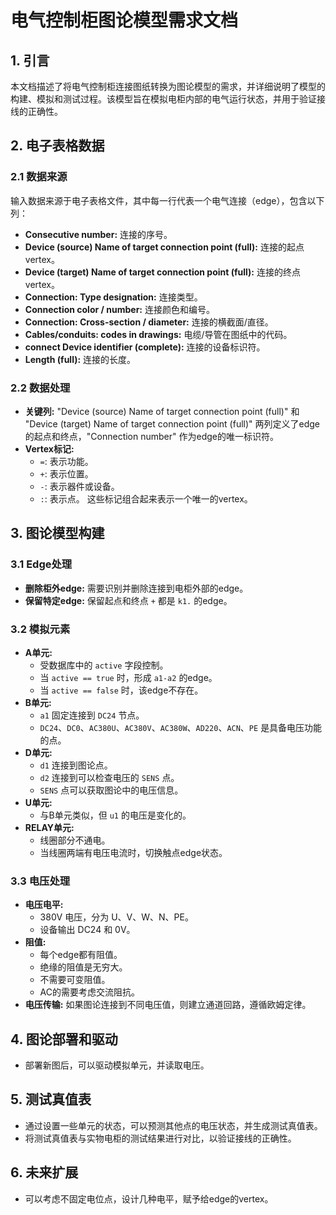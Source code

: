 # 电气控制柜图论模型需求文档

## 1. 引言

本文档描述了将电气控制柜连接图纸转换为图论模型的需求，并详细说明了模型的构建、模拟和测试过程。该模型旨在模拟电柜内部的电气运行状态，并用于验证接线的正确性。

## 2. 电子表格数据

### 2.1 数据来源

输入数据来源于电子表格文件，其中每一行代表一个电气连接（edge），包含以下列：

*   **Consecutive number:** 连接的序号。
*   **Device (source) Name of target connection point (full):** 连接的起点vertex。
*   **Device (target) Name of target connection point (full):** 连接的终点vertex。
*   **Connection: Type designation:** 连接类型。
*   **Connection color / number:** 连接颜色和编号。
*   **Connection: Cross-section / diameter:** 连接的横截面/直径。
*   **Cables/conduits: codes in drawings:** 电缆/导管在图纸中的代码。
*   **connect Device identifier (complete):** 连接的设备标识符。
*   **Length (full):** 连接的长度。

### 2.2 数据处理

*   **关键列:**  "Device (source) Name of target connection point (full)" 和 "Device (target) Name of target connection point (full)" 两列定义了edge的起点和终点，"Connection number" 作为edge的唯一标识符。
*   **Vertex标记:**
    *   `=`: 表示功能。
    *   `+`: 表示位置。
    *   `-`: 表示器件或设备。
    *   `:`: 表示点。
    这些标记组合起来表示一个唯一的vertex。

## 3. 图论模型构建

### 3.1 Edge处理

*   **删除柜外edge:** 需要识别并删除连接到电柜外部的edge。
*   **保留特定edge:** 保留起点和终点 `+` 都是 `k1.` 的edge。

### 3.2 模拟元素

*   **A单元:**
    *   受数据库中的 `active` 字段控制。
    *   当 `active == true` 时，形成 `a1-a2` 的edge。
    *   当 `active == false` 时，该edge不存在。
*   **B单元:**
    *   `a1` 固定连接到 `DC24` 节点。
    *   `DC24`、`DC0`、`AC380U`、`AC380V`、`AC380W`、`AD220`、`ACN`、`PE` 是具备电压功能的点。
*   **D单元:**
    *   `d1` 连接到图论点。
    *   `d2` 连接到可以检查电压的 `SENS` 点。
    *   `SENS` 点可以获取图论中的电压信息。
*   **U单元:**
    *   与B单元类似，但 `u1` 的电压是变化的。
*   **RELAY单元:**
    *   线圈部分不通电。
    *   当线圈两端有电压电流时，切换触点edge状态。

### 3.3 电压处理

*   **电压电平:**
    *   380V 电压，分为 U、V、W、N、PE。
    *   设备输出 DC24 和 0V。
*   **阻值:**
    *   每个edge都有阻值。
    *   绝缘的阻值是无穷大。
    *   不需要可变阻值。
    *   AC的需要考虑交流阻抗。
*   **电压传输:** 如果图论连接到不同电压值，则建立通道回路，遵循欧姆定律。

## 4. 图论部署和驱动

*   部署新图后，可以驱动模拟单元，并读取电压。

## 5. 测试真值表

*   通过设置一些单元的状态，可以预测其他点的电压状态，并生成测试真值表。
*   将测试真值表与实物电柜的测试结果进行对比，以验证接线的正确性。

## 6. 未来扩展

*   可以考虑不固定电位点，设计几种电平，赋予给edge的vertex。